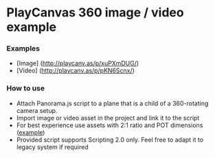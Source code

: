 # PlayCanvas 360 image / video example

### Examples
- [Image] (http://playcanv.as/p/xuPXmDUG/)
- [Video] (http://playcanv.as/p/pKN6Scnx/)

### How to use
- Attach Panorama.js script to a plane that is a child of a 360-rotating camera setup.
- Import image or video asset in the project and link it to the script
- For best experience use assets with 2:1 ratio and POT dimensions ([example](http://i.imgur.com/w4b0elP.jpg))
- Provided script supports Scripting 2.0 only. Feel free to adapt it to legacy system if required
